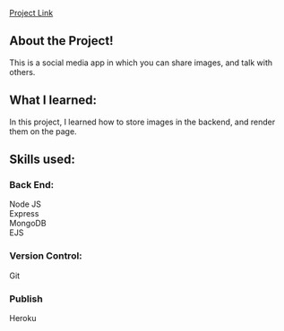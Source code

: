 [Project Link](https://socialent-app.herokuapp.com/)

## About the Project!

This is a social media app in which you can share images, and talk with others.

## What I learned:

In this project, I learned how to store images in the backend, and render them on the page.

## Skills used:

### Back End:

Node JS
<br />
Express
<br />
MongoDB
<br />
EJS

### Version Control:

Git

### Publish

Heroku
